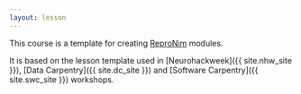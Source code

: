 ```yaml
---
layout: lesson
---
```

This course is a template for creating [ReproNim]({{site.rn_site}})
modules.

It is based on the lesson template used in [Neurohackweek]({{ site.nhw_site }}), [Data Carpentry]({{ site.dc_site }})
and [Software Carpentry]({{ site.swc_site }}) workshops.
